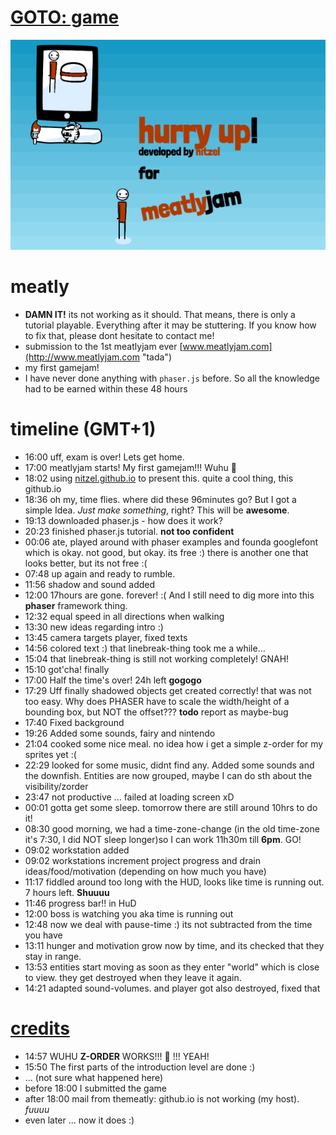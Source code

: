 # [GOTO: game](index.html)
![screenshot](screen.png)
# meatly
- **DAMN IT!** its not working as it should. That means, there is only a tutorial playable. Everything after it may be stuttering. If you know how to fix that, please dont hesitate to contact me!
- submission to the 1st meatlyjam ever [www.meatlyjam.com](http://www.meatlyjam.com "tada")
- my first gamejam!
- I have never done anything with `phaser.js` before. So all the knowledge had to be earned within these 48 hours

# timeline (GMT+1)
- 16:00 uff, exam is over! Lets get home.
- 17:00 meatlyjam starts! My first gamejam!!! Wuhu :banana:
- 18:02 using [nitzel.github.io](http://nitzel.github.io "this is a link you can click") to present this. quite a cool thing, this github.io
- 18:36 oh my, time flies. where did these 96minutes go? But I got a simple Idea. *Just make something*, right? This will be **awesome**.
- 19:13 downloaded phaser.js - how does it work?
- 20:23 finished phaser.js tutorial. **not too confident**
- 00:06 ate, played around with phaser examples and founda googlefont which is okay. not good, but okay. its free :) there is another one that looks better, but its not free :(
- 07:48 up again and ready to rumble.
- 11:56 shadow and sound added
- 12:00 17hours are gone. forever! :( And I still need to dig more into this **phaser** framework thing.
- 12:32 equal speed in all directions when walking
- 13:30 new ideas regarding intro :)
- 13:45 camera targets player, fixed texts
- 14:56 colored text :) that linebreak-thing took me a while...
- 15:04 that linebreak-thing is still not working completely! GNAH!
- 15:10 got'cha! finally
- 17:00 Half the time's over! 24h left **gogogo**
- 17:29 Uff finally shadowed objects get created correctly! that was not too easy. Why does PHASER have to scale the width/height of a bounding box, but NOT the offset??? **todo** report as maybe-bug
- 17:40 Fixed background
- 19:26 Added some sounds, fairy and nintendo
- 21:04 cooked some nice meal. no idea how i get a simple z-order for my sprites yet :(
- 22:29 looked for some music, didnt find any. Added some sounds and the downfish. Entities are now grouped, maybe I can do sth about the visibility/zorder
- 23:47 not productive ... failed at loading screen xD
- 00:01 gotta get some sleep. tomorrow there are still around 10hrs to do it!
- 08:30 good morning, we had a time-zone-change (in the old time-zone it's 7:30, I did NOT sleep longer)so I can work 11h30m till **6pm**. GO!
- 09:02 workstation added
- 09:02 workstations increment project progress and drain ideas/food/motivation (depending on how much you have)
- 11:17 fiddled around too long with the HUD, looks like time is running out. 7 hours left. **Shuuuu**
- 11:46 progress bar!! in HuD
- 12:00 boss is watching you aka time is running out
- 12:48 now we deal with pause-time :) its not subtracted from the time you have
- 13:11 hunger and motivation grow now by time, and its checked that they stay in range.
- 13:53 entities start moving as soon as they enter "world" which is close to view. they get destroyed when they leave it again.
- 14:21 adapted sound-volumes. and player got also destroyed, fixed that
# [credits](credits.md)
- 14:57 WUHU **Z-ORDER** WORKS!!! :banana: !!! YEAH!
- 15:50 The first parts of the introduction level are done :)
- ... (not sure what happened here)
- before 18:00 I submitted the game
- after 18:00 mail from themeatly: github.io is not working (my host). *fuuuu*
- even later ... now it does :)
